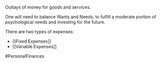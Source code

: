Outlays of money for goods and services.

One will need to balance Wants and Needs, to fulfill a moderate portion of psychological needs and investing for the future.

There are two types of expenses:
- [[Fixed Expenses]]
- [[Variable Expenses]]

#PersonalFinances